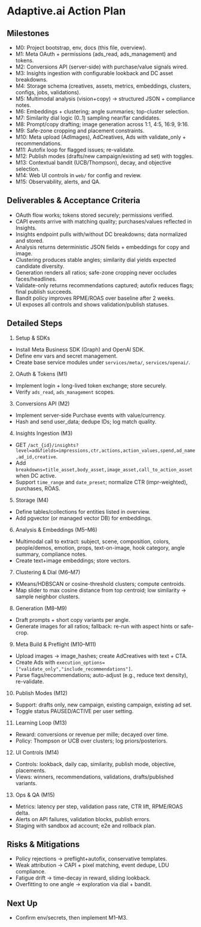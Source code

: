# Adaptive.ai Action Plan

## Milestones
- M0: Project bootstrap, env, docs (this file, overview).
- M1: Meta OAuth + permissions (ads_read, ads_management) and tokens.
- M2: Conversions API (server-side) with purchase/value signals wired.
- M3: Insights ingestion with configurable lookback and DC asset breakdowns.
- M4: Storage schema (creatives, assets, metrics, embeddings, clusters, configs, jobs, validations).
- M5: Multimodal analysis (vision+copy) → structured JSON + compliance notes.
- M6: Embeddings + clustering; angle summaries; top-cluster selection.
- M7: Similarity dial logic (0..1) sampling near/far candidates.
- M8: Prompt/copy drafting; image generation across 1:1, 4:5, 16:9, 9:16.
- M9: Safe-zone cropping and placement constraints.
- M10: Meta upload (AdImages), AdCreatives, Ads with validate_only + recommendations.
- M11: Autofix loop for flagged issues; re-validate.
- M12: Publish modes (drafts/new campaign/existing ad set) with toggles.
- M13: Contextual bandit (UCB/Thompson), decay, and objective selection.
- M14: Web UI controls in `web/` for config and review.
- M15: Observability, alerts, and QA.

## Deliverables & Acceptance Criteria
- OAuth flow works; tokens stored securely; permissions verified.
- CAPI events arrive with matching quality; purchases/values reflected in Insights.
- Insights endpoint pulls with/without DC breakdowns; data normalized and stored.
- Analysis returns deterministic JSON fields + embeddings for copy and image.
- Clustering produces stable angles; similarity dial yields expected candidate diversity.
- Generation renders all ratios; safe-zone cropping never occludes faces/headlines.
- Validate-only returns recommendations captured; autofix reduces flags; final publish succeeds.
- Bandit policy improves RPME/ROAS over baseline after 2 weeks.
- UI exposes all controls and shows validation/publish statuses.

## Detailed Steps
1) Setup & SDKs
- Install Meta Business SDK (Graph) and OpenAI SDK.
- Define env vars and secret management.
- Create base service modules under `services/meta/`, `services/openai/`.

2) OAuth & Tokens (M1)
- Implement login + long-lived token exchange; store securely.
- Verify `ads_read`, `ads_management` scopes.

3) Conversions API (M2)
- Implement server-side Purchase events with value/currency.
- Hash and send user_data; dedupe IDs; log match quality.

4) Insights Ingestion (M3)
- GET `/act_{id}/insights?level=ad&fields=impressions,ctr,actions,action_values,spend,ad_name,ad_id,creative`.
- Add `breakdowns=title_asset,body_asset,image_asset,call_to_action_asset` when DC active.
- Support `time_range` and `date_preset`; normalize CTR (impr-weighted), purchases, ROAS.

5) Storage (M4)
- Define tables/collections for entities listed in overview.
- Add pgvector (or managed vector DB) for embeddings.

6) Analysis & Embeddings (M5–M6)
- Multimodal call to extract: subject, scene, composition, colors, people/demos, emotion, props, text-on-image, hook category, angle summary, compliance notes.
- Create text+image embeddings; store vectors.

7) Clustering & Dial (M6–M7)
- KMeans/HDBSCAN or cosine-threshold clusters; compute centroids.
- Map slider to max cosine distance from top centroid; low similarity → sample neighbor clusters.

8) Generation (M8–M9)
- Draft prompts + short copy variants per angle.
- Generate images for all ratios; fallback: re-run with aspect hints or safe-crop.

9) Meta Build & Preflight (M10–M11)
- Upload images → image_hashes; create AdCreatives with text + CTA.
- Create Ads with `execution_options=["validate_only","include_recommendations"]`.
- Parse flags/recommendations; auto-adjust (e.g., reduce text density), re-validate.

10) Publish Modes (M12)
- Support: drafts only, new campaign, existing campaign, existing ad set.
- Toggle status PAUSED/ACTIVE per user setting.

11) Learning Loop (M13)
- Reward: conversions or revenue per mille; decayed over time.
- Policy: Thompson or UCB over clusters; log priors/posteriors.

12) UI Controls (M14)
- Controls: lookback, daily cap, similarity, publish mode, objective, placements.
- Views: winners, recommendations, validations, drafts/published variants.

13) Ops & QA (M15)
- Metrics: latency per step, validation pass rate, CTR lift, RPME/ROAS delta.
- Alerts on API failures, validation blocks, publish errors.
- Staging with sandbox ad account; e2e and rollback plan.

## Risks & Mitigations
- Policy rejections → preflight+autofix, conservative templates.
- Weak attribution → CAPI + pixel matching, event dedupe, LDU compliance.
- Fatigue drift → time-decay in reward, sliding lookback.
- Overfitting to one angle → exploration via dial + bandit.

## Next Up
- Confirm env/secrets, then implement M1–M3.
